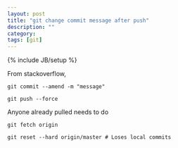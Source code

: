```yaml
---
layout: post
title: "git change commit message after push"
description: ""
category: 
tags: [git]
---
```

{% include JB/setup %}

From stackoverflow,

`git commit --amend -m "message"`

`git push --force`

Anyone already pulled needs to do

`git fetch origin`

`git reset --hard origin/master # Loses local commits`

